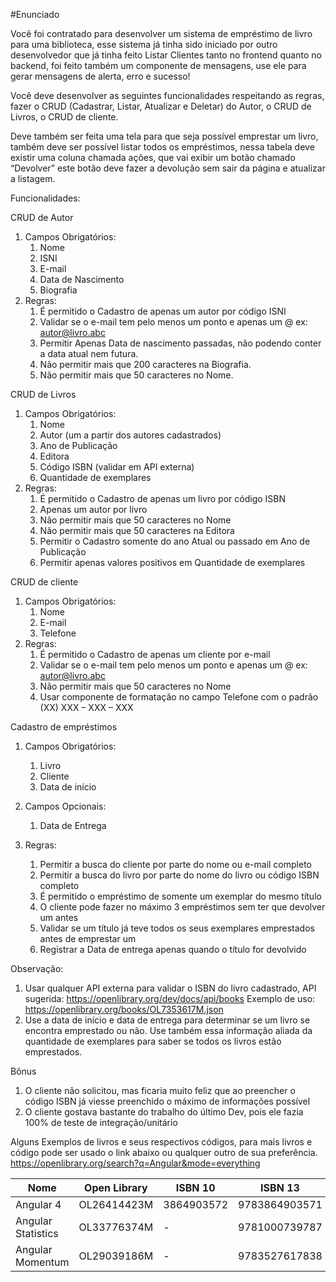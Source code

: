 #Enunciado

Você foi contratado para desenvolver um sistema de empréstimo de livro para uma biblioteca, esse sistema já tinha sido iniciado por outro desenvolvedor que já tinha feito Listar Clientes tanto no frontend quanto no backend, foi feito também um componente de mensagens, use ele para gerar mensagens de alerta, erro e sucesso!

Você deve desenvolver as seguintes funcionalidades respeitando as regras, fazer o CRUD (Cadastrar, Listar, Atualizar e Deletar) do Autor, o CRUD de Livros, o CRUD de cliente.

Deve também ser feita uma tela para que seja possível emprestar um livro, também deve ser possível listar todos os empréstimos, nessa tabela deve existir uma coluna chamada ações, que vai exibir um botão chamado “Devolver” este botão deve fazer a devolução sem sair da página e atualizar a listagem.

Funcionalidades:

CRUD de Autor

1. Campos Obrigatórios:
   1. Nome
   1. ISNI
   1. E-mail
   1. Data de Nascimento
   1. Biografia
1. Regras:
   1. É permitido o Cadastro de apenas um autor por código ISNI
   1. Validar se o e-mail tem pelo menos um ponto e apenas um @ ex: <autor@livro.abc>
   1. Permitir Apenas Data de nascimento passadas, não podendo conter a data atual nem futura.
   1. Não permitir mais que 200 caracteres na Biografia.
   1. Não permitir mais que 50 caracteres no Nome.

CRUD de Livros

1. Campos Obrigatórios:
   1. Nome
   1. Autor (um a partir dos autores cadastrados)
   1. Ano de Publicação
   1. Editora
   1. Código ISBN (validar em API externa)
   1. Quantidade de exemplares
1. Regras:
   1. É permitido o Cadastro de apenas um livro por código ISBN
   1. Apenas um autor por livro
   1. Não permitir mais que 50 caracteres no Nome
   1. Não permitir mais que 50 caracteres na Editora
   1. Permitir o Cadastro somente do ano Atual ou passado em Ano de Publicação
   1. Permitir apenas valores positivos em Quantidade de exemplares

CRUD de cliente

1. Campos Obrigatórios:
   1. Nome
   1. E-mail
   1. Telefone
1. Regras:
   1. É permitido o Cadastro de apenas um cliente por e-mail
   1. Validar se o e-mail tem pelo menos um ponto e apenas um @ ex: <autor@livro.abc>
   1. Não permitir mais que 50 caracteres no Nome
   1. Usar componente de formatação no campo Telefone com o padrão (XX) XXX – XXX – XXX

Cadastro de empréstimos

1. Campos Obrigatórios:
   1. Livro
   1. Cliente
   1. Data de início
1. Campos Opcionais:
   1. Data de Entrega

1. Regras:
   1. Permitir a busca do cliente por parte do nome ou e-mail completo
   1. Permitir a busca do livro por parte do nome do livro ou código ISBN completo
   1. É permitido o empréstimo de somente um exemplar do mesmo título
   1. O cliente pode fazer no máximo 3 empréstimos sem ter que devolver um antes
   1. Validar se um título já teve todos os seus exemplares emprestados antes de emprestar um
   1. Registrar a Data de entrega apenas quando o título for devolvido

Observação:

1. Usar qualquer API externa para validar o ISBN do livro cadastrado, API sugerida: <https://openlibrary.org/dev/docs/api/books>
   Exemplo de uso: <https://openlibrary.org/books/OL7353617M.json>
1. Use a data de início e data de entrega para determinar se um livro se encontra emprestado ou não. Use também essa informação aliada da quantidade de exemplares para saber se todos os livros estão emprestados.

Bônus

1. O cliente não solicitou, mas ficaria muito feliz que ao preencher o código ISBN já viesse preenchido o máximo de informações possível
1. O cliente gostava bastante do trabalho do último Dev, pois ele fazia 100% de teste de integração/unitário

Alguns Exemplos de livros e seus respectivos códigos, para mais livros e código pode ser usado o link abaixo ou qualquer outro de sua preferência.
https://openlibrary.org/search?q=Angular&mode=everything

| Nome | Open Library | ISBN 10 | ISBN 13 |
| --- | --- | --- | --- |
| Angular 4 | OL26414423M | 3864903572 | 9783864903571 |
| Angular Statistics | OL33776374M | - | 9781000739787 |
| Angular Momentum | OL29039186M | - | 9783527617838 |